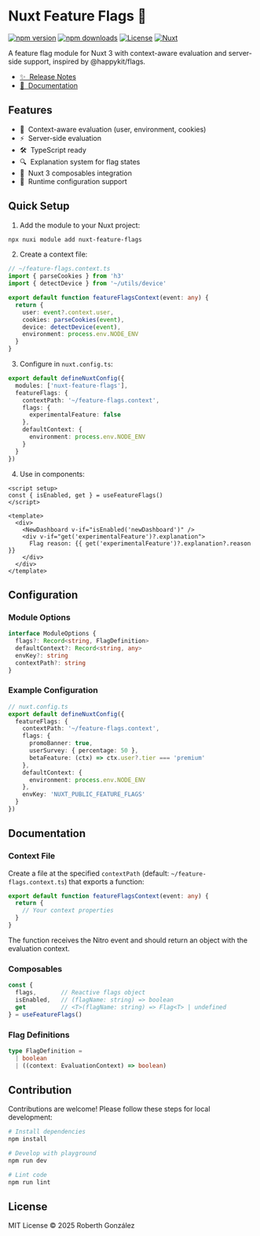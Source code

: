 # Nuxt Feature Flags 🚩

[![npm version][npm-version-src]][npm-version-href]
[![npm downloads][npm-downloads-src]][npm-downloads-href]
[![License][license-src]][license-href]
[![Nuxt][nuxt-src]][nuxt-href]

A feature flag module for Nuxt 3 with context-aware evaluation and server-side support, inspired by @happykit/flags.

- [✨ &nbsp;Release Notes](/CHANGELOG.md)
- [📖 &nbsp;Documentation](https://nuxt-feature-flags-docs.vercel.app)

## Features

- 🎯 &nbsp;Context-aware evaluation (user, environment, cookies)
- ⚡ &nbsp;Server-side evaluation
- 🛠 &nbsp;TypeScript ready
- 🔍 &nbsp;Explanation system for flag states
- 🧩 &nbsp;Nuxt 3 composables integration
- 🔧 &nbsp;Runtime configuration support

## Quick Setup

1. Add the module to your Nuxt project:

```bash
npx nuxi module add nuxt-feature-flags
```

2. Create a context file:

```ts
// ~/feature-flags.context.ts
import { parseCookies } from 'h3'
import { detectDevice } from '~/utils/device'

export default function featureFlagsContext(event: any) {
  return {
    user: event?.context.user,
    cookies: parseCookies(event),
    device: detectDevice(event),
    environment: process.env.NODE_ENV
  }
}
```

3. Configure in `nuxt.config.ts`:

```ts
export default defineNuxtConfig({
  modules: ['nuxt-feature-flags'],
  featureFlags: {
    contextPath: '~/feature-flags.context',
    flags: {
      experimentalFeature: false
    },
    defaultContext: {
      environment: process.env.NODE_ENV
    }
  }
})
```

4. Use in components:

```vue
<script setup>
const { isEnabled, get } = useFeatureFlags()
</script>

<template>
  <div>
    <NewDashboard v-if="isEnabled('newDashboard')" />
    <div v-if="get('experimentalFeature')?.explanation">
      Flag reason: {{ get('experimentalFeature')?.explanation?.reason }}
    </div>
  </div>
</template>
```

## Configuration

### Module Options

```ts
interface ModuleOptions {
  flags?: Record<string, FlagDefinition>
  defaultContext?: Record<string, any>
  envKey?: string
  contextPath?: string
}
```

### Example Configuration

```ts
// nuxt.config.ts
export default defineNuxtConfig({
  featureFlags: {
    contextPath: '~/feature-flags.context',
    flags: {
      promoBanner: true,
      userSurvey: { percentage: 50 },
      betaFeature: (ctx) => ctx.user?.tier === 'premium'
    },
    defaultContext: {
      environment: process.env.NODE_ENV
    },
    envKey: 'NUXT_PUBLIC_FEATURE_FLAGS'
  }
})
```

## Documentation

### Context File

Create a file at the specified `contextPath` (default: `~/feature-flags.context.ts`) that exports a function:

```ts
export default function featureFlagsContext(event: any) {
  return {
    // Your context properties
  }
}
```

The function receives the Nitro event and should return an object with the evaluation context.

### Composables

```ts
const { 
  flags,       // Reactive flags object
  isEnabled,   // (flagName: string) => boolean
  get          // <T>(flagName: string) => Flag<T> | undefined
} = useFeatureFlags()
```

### Flag Definitions

```ts
type FlagDefinition =
  | boolean
  | ((context: EvaluationContext) => boolean)
```

## Contribution

Contributions are welcome! Please follow these steps for local development:

```bash
# Install dependencies
npm install

# Develop with playground
npm run dev

# Lint code
npm run lint
```

## License

MIT License © 2025 Roberth González

<!-- Badges -->
[npm-version-src]: https://img.shields.io/npm/v/nuxt-feature-flags/latest.svg?style=flat&colorA=020420&colorB=00DC82
[npm-version-href]: https://npmjs.com/package/nuxt-feature-flags

[npm-downloads-src]: https://img.shields.io/npm/dm/nuxt-feature-flags.svg?style=flat&colorA=020420&colorB=00DC82
[npm-downloads-href]: https://npm.chart.dev/nuxt-feature-flags

[license-src]: https://img.shields.io/npm/l/nuxt-feature-flags.svg?style=flat&colorA=020420&colorB=00DC82
[license-href]: https://npmjs.com/package/nuxt-feature-flags

[nuxt-src]: https://img.shields.io/badge/Nuxt-020420?logo=nuxt.js
[nuxt-href]: https://nuxt.com
